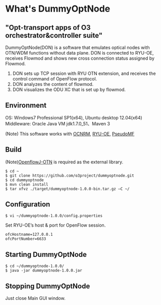 # What's DummyOptNode
"Opt-transport apps of O3 orchestrator&amp;controller suite"
---
DummyOptNode(DON) is a software that emulates optical nodes with OTN/WDM functions without data plane. DON is connected to RYU-OE, receives Flowmod and shows new cross connection status assigned by Flowmod.

1. DON sets up TCP session with RYU OTN extension, and receives the control command of OpenFlow protocol.
2. DON analyzes the content of flowmod.
3. DON visualizes the ODU XC that is set up by flowmod. 


Environment
--------------------------
OS: Windows7 Professional SP1(x64), Ubuntu desktop 12.04(x64)  
Middleware: Oracle Java VM  jdk1.7.0_51、Maven 3  

(Note) This software works with [OCNRM](https://github.com/o3project/ocnrm), [RYU-OE](https://github.com/o3project/ryu-oe), [PseudoMF](https://github.com/o3project/pseudoMF)



Build
--------------------------

(Note)[OpenflowJ-OTN](https://github.com/o3project/openflowj-otn) is required as the external library.

    $ cd ~
    $ git clone https://github.com/o3project/dummyoptnode.git
    $ cd dummyoptnode
    $ mvn clean install
    $ tar xfvz ./target/dummyoptnode-1.0.0-bin.tar.gz –C ~/
    
Configuration
--------------------------

    $ vi ~/dummyoptnode-1.0.0/config.properties

Set RYU-OE’s host & port for OpenFlow session.

    ofcHostname=127.0.0.1
    ofcPortNumber=6633

Starting DummyOptNode
--------------------------

    $ cd ~/dummyoptnode-1.0.0/
    $ java -jar dummyoptnode-1.0.0.jar

Stopping DummyOptNode
--------------------------

Just close Main GUI window.



